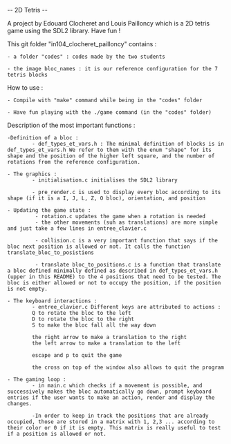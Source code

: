 
-- 2D Tetris --

A project by Edouard Clocheret and Louis Pailloncy which is a 2D tetris game using the SDL2 library. Have fun !

This git folder "in104_clocheret_pailloncy" contains :

    - a folder "codes" : codes made by the two students

    - the image bloc_names : it is our reference configuration for the 7 tetris blocks

How to use : 

    - Compile with "make" command while being in the "codes" folder

    - Have fun playing with the ./game command (in the "codes" folder)

Description of the most important functions :

    -Definition of a bloc :
            - def_types_et_vars.h : The minimal definition of blocks is in def_types_et_vars.h We refer to them with the enum "shape" for its shape and the position of the higher left square, and the number of rotations from the reference configuration.

    - The graphics : 
            - initialisation.c initialises the SDL2 library
            
            - pre_render.c is used to display every bloc according to its shape (if it is a I, J, L, Z, O bloc), orientation, and position 

    - Updating the game state :
             - rotation.c updates the game when a rotation is needed
             - the other movements (suh as translations) are more simple and just take a few lines in entree_clavier.c

             - collision.c is a very important function that says if the bloc next position is allowed or not. It calls the function translate_bloc_to_posistions

             - translate bloc_to_positions.c is a function that translate a bloc defined minimally defined as described in def_types_et_vars.h (upper in this README) to the 4 positions that need to be tested. The bloc is either allowed or not to occupy the position, if the position is not empty.

    - The keyboard interactions : 
            - entree_clavier.c Different keys are attributed to actions : 
            Q to rotate the bloc to the left
            D to rotate the bloc to the right
            S to make the bloc fall all the way down

            the right arrow to make a translation to the right
            the left arrow to make a translation to the left

            escape and p to quit the game

            the cross on top of the window also allows to quit the program
    
    - The gaming loop :
            - in main.c which checks if a movement is possible, and successively makes the bloc automatically go down, prompt keyboard entries if the user wants to make an action, render and display the changes.

            -In order to keep in track the positions that are already occupied, those are stored in a matrix with 1, 2,3 ... according to their color or 0 if it is empty. This matrix is really useful to test if a position is allowed or not.



